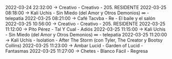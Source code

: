 2022-03-24 22:32:00 -> Creativo - Creativo - 205. RESIDENTE
2022-03-25 08:18:00 -> Kali Uchis - Sin Miedo (del Amor y Otros Demonios) ∞ - telepatía
2022-03-25 08:21:00 -> Café Tacvba - Re - El baile y el salón
2022-03-25 10:56:00 -> Creativo - Creativo - 205. RESIDENTE
2022-03-25 11:12:00 -> Pito Pérez - Tal Y Cual - Adiós
2022-03-25 11:15:00 -> Kali Uchis - Sin Miedo (del Amor y Otros Demonios) ∞ - telepatía
2022-03-25 11:20:00 -> Kali Uchis - Isolation - After The Storm (con Tyler, The Creator y Bootsy Collins)
2022-03-25 11:23:00 -> Ambar Lucid - Garden of Lucid - Fantasmas
2022-03-25 11:27:00 -> Chetes - Blanco Fácil - Regresa
